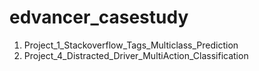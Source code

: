# edvancer_casestudy
1. Project_1_Stackoverflow_Tags_Multiclass_Prediction
2. Project_4_Distracted_Driver_MultiAction_Classification
